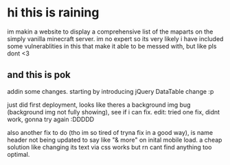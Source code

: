 # hi this is raining
im makin a website to display a comprehensive list of the maparts on the simply vanilla minecraft server. im no expert so its very likely i have included some vulnerablities in this that make it able to be messed with, but like pls dont <3

## and this is pok

addin some changes. starting by introducing jQuery DataTable change :p 

just did first deployment, looks like theres a background img bug (background img not fully showing), see if i can fix. edit: tried one fix, didnt work, gonna try again :DDDDD

also another fix to do (tho im so tired of tryna fix in a good way), is name header not being updated to say like "& more" on inital mobile load. a cheap solution like changing its text via css works but rn cant find anything too optimal.

